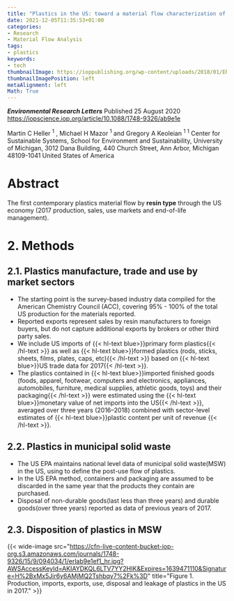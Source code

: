 ```yaml
---
title: "Plastics in the US: toward a material flow characterization of production, markets and end of life"
date: 2021-12-05T11:35:53+01:00
categories:
- Research
- Material Flow Analysis
tags:
- plastics
keywords:
- tech
thumbnailImage: https://ioppublishing.org/wp-content/uploads/2018/01/ERL-jcover.jpeg
thumbnailImagePosition: left
metaAlignment: left
Math: True
---
```

***Environmental Research Letters***
Published 25 August 2020
https://iopscience.iop.org/article/10.1088/1748-9326/ab9e1e
<!--more-->
Martin C Heller $^1$ , Michael H Mazor $^1$ and Gregory A Keoleian $^1$
$^1$  Center for Sustainable Systems, School for Environment and Sustainability, University of Michigan, 3012 Dana Building, 440 Church Street, Ann Arbor, Michigan 48109-1041 United States of America

# Abstract

The first contemporary plastics material flow by **resin type** through the US economy (2017 production, sales, use markets and end-of-life management).  

# 2. Methods

## 2.1. Plastics manufacture, trade and use by market sectors

* The starting point is the survey-based industry data compiled for the American Chemistry Council (ACC), covering 95% - 100% of the total US production for the materials reported.
* Reported exports represent sales by resin manufacturers to foreign buyers, but do not capture additional exports by brokers or other third party sales.
* We include US imports of {{< hl-text blue>}}primary form plastics{{< /hl-text >}} as well as {{< hl-text blue>}}formed plastics (rods, sticks, sheets, films, plates, caps, etc){{< /hl-text >}} based on {{< hl-text blue>}}US trade data for 2017{{< /hl-text >}}.
* The plastics contained in {{< hl-text blue>}}imported finished goods (foods, apparel, footwear, computers and electronics, appliances, automobiles, furniture, medical supplies, athletic goods, toys) and their packaging{{< /hl-text >}} were estimated using the {{< hl-text blue>}}monetary value of net imports into the US{{< /hl-text >}}, averaged over three years (2016–2018) combined with sector-level estimates of {{< hl-text blue>}}plastic content per unit of revenue {{< /hl-text >}}.

## 2.2. Plastics in municipal solid waste

* The US EPA maintains national level data of municipal solid waste(MSW) in the US, using to define the post-use flow of plastics.
* In the US EPA method, containers and packaging are assumed to be discarded in the same year that the products they contain are purchased.
* Disposal of non-durable goods(last less than three years) and durable goods(over three years) reported as data of previous years of 2017.

## 2.3. Disposition of plastics in MSW




{{< wide-image src="https://cfn-live-content-bucket-iop-org.s3.amazonaws.com/journals/1748-9326/15/9/094034/1/erlab9e1ef1_hr.jpg?AWSAccessKeyId=AKIAYDKQL6LTV7YY2HIK&Expires=1639471110&Signature=H%2BxMx5Jir6y6AMjMQ2Tshbqy7%2Fk%3D" title="Figure 1. Production, imports, exports, use, disposal and leakage of plastics in the US in 2017." >}}
